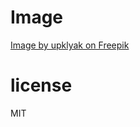 # Image
 <a href="https://www.freepik.com/free-vector/alien-planet-landscape-space-game-background_7773437.htm#query=game%20background&position=0&from_view=keyword&track=ais_user&uuid=a06712b7-d0d6-4f35-825e-4f80c887a315">Image by upklyak on Freepik</a>

# license 
MIT
